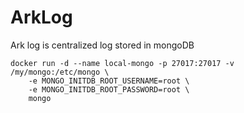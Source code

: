 # ArkLog
 
Ark log is centralized log stored in mongoDB


```
docker run -d --name local-mongo -p 27017:27017 -v /my/mongo:/etc/mongo \
    -e MONGO_INITDB_ROOT_USERNAME=root \
    -e MONGO_INITDB_ROOT_PASSWORD=root \
    mongo
```